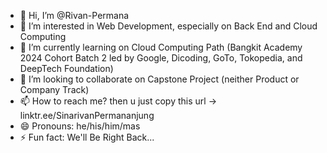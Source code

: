 - 👋 Hi, I’m @Rivan-Permana
- 👀 I’m interested in Web Development, especially on Back End and Cloud Computing
- 🌱 I’m currently learning on Cloud Computing Path (Bangkit Academy 2024 Cohort Batch 2 led by Google, Dicoding, GoTo, Tokopedia, and DeepTech Foundation)
- 💞️ I’m looking to collaborate on Capstone Project (neither Product or Company Track)
- 📫 How to reach me? then u just copy this url -> linktr.ee/SinarivanPermananjung
- 😄 Pronouns: he/his/him/mas
- ⚡ Fun fact: We'll Be Right Back...

<!---
Rivan-Permana/Rivan-Permana is a ✨ special ✨ repository because its `README.md` (this file) appears on your GitHub profile.
You can click the Preview link to take a look at your changes.
--->
